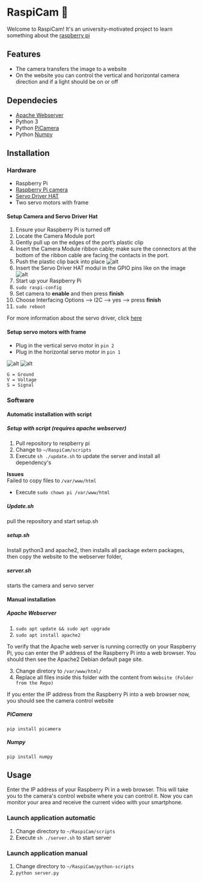 # RaspiCam :movie_camera:

Welcome to RaspiCam!
It's an university-motivated project to learn something about the [raspberry pi](https://www.raspberrypi.com/)

## Features

- The camera transfers the image to a website
- On the website you can control the vertical and horizontal camera direction and if a light should be on or off

## Dependecies

- [Apache Webserver](#apache-webserver)
- Python 3
- Python [PiCamera](#picamera)
- Python [Numpy](#numpy)

## Installation

### **Hardware**

- Raspberry Pi
- [Raspberry Pi camera](#setup-camera)
- [Servo Driver HAT](#setup-servo-driver-hat)
- Two servo motors with frame

#### **Setup Camera and Servo Driver Hat**

1. Ensure your Raspberry Pi is turned off
1. Locate the Camera Module port
1. Gently pull up on the edges of the port’s plastic clip
1. Insert the Camera Module ribbon cable; make sure the connectors at the bottom of the ribbon cable are facing the contacts in the port.
1. Push the plastic clip back into place
   ![alt](https://github.com/felixZmn/RaspiCam/blob/main/imgDocu/connect-camera.gif)
1. Insert the Servo Driver HAT modul in the GPIO pins like on the image
   ![alt](https://github.com/felixZmn/RaspiCam/blob/main/imgDocu/servo-driver.jpg)
1. Start up your Raspberry Pi
1. `sudo raspi-config`
1. Set camera to **enable** and then press **finish**
1. Choose Interfacing Options --> I2C --> yes --> press **finish**
1. `sudo reboot`

For more information about the servo driver, click [here](https://www.waveshare.com/wiki/Servo_Driver_HAT)

#### **Setup servo motors with frame**

- Plug in the vertical servo motor in `pin 2`
- Plug in the horizontal servo motor in `pin 1`

![alt](https://github.com/felixZmn/RaspiCam/blob/main/imgDocu/connect-servo-macro.jpeg)
![alt](https://github.com/felixZmn/RaspiCam/blob/main/imgDocu/connect-servo.jpeg)

```
G = Ground
V = Voltage
S = Signal
```

### **Software**

#### Automatic installation with script

##### **Setup with script** (requires apache webserver)

1. Pull repository to respberry pi
2. Change to `~/RaspiCam/scripts`
3. Execute `sh ./update.sh` to update the server and install all dependency's

**Issues**  
Failed to copy files to `/var/www/html`
- Execute `sudo chown pi /var/www/html`

##### **Update.sh**
pull the repository and start setup.sh

##### **setup.sh**
Install python3 and apache2,
then installs all package extern packages,
then copy the website to the webserver folder,

##### **server.sh**
starts the camera and servo server

#### Manual installation

##### **Apache Webserver**

1. `sudo apt update && sudo apt upgrade`
1. `sudo apt install apache2`

To verify that the Apache web server is running correctly on your Raspberry Pi, you can enter the IP address of the Raspberry Pi into a web browser. You should then see the Apache2 Debian default page site.

3. Change diretory to `/var/www/html/`
4. Replace all files inside this folder with the content from `Website (Folder from the Repo)`

If you enter the IP address from the Raspberry Pi into a web browser now, you should see the camera control website

##### **PiCamera**

`pip install picamera`

##### **Numpy**

`pip install numpy`


## Usage

Enter the IP address of your Raspberry Pi in a web browser. This will take you to the camera's control website where you can control it. Now you can monitor your area and receive the current video with your smartphone.

### Launch application automatic
1. Change directory to `~/RaspiCam/scripts`
1. Execute `sh ./server.sh` to start server

### Launch application manual
1. Change directory to `~/RaspiCam/python-scripts`
1. `python server.py`
